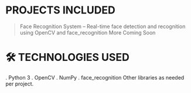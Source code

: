 # PROJECTS INCLUDED
> Face Recognition System – Real-time face detection and recognition using OpenCV and face_recognition
> More Coming Soon 
# 🛠 TECHNOLOGIES USED
. Python 3
. OpenCV
. NumPy
. face_recognition
Other libraries as needed per project.
